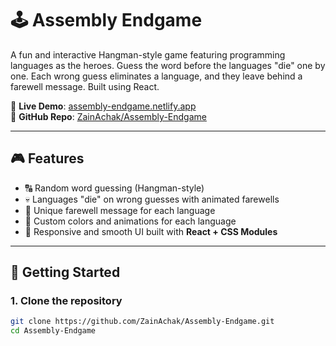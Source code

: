 # 🕹️ Assembly Endgame

A fun and interactive Hangman-style game featuring programming languages as the heroes. Guess the word before the languages "die" one by one. Each wrong guess eliminates a language, and they leave behind a farewell message. Built using React.

🔗 **Live Demo**: [assembly-endgame.netlify.app](https://ZainAchak.github.io/Assembly-Endgame)  
📁 **GitHub Repo**: [ZainAchak/Assembly-Endgame](https://github.com/ZainAchak/Assembly-Endgame)

---

## 🎮 Features

- 🔠 Random word guessing (Hangman-style)
- 💀 Languages "die" on wrong guesses with animated farewells
- 💬 Unique farewell message for each language
- 🎨 Custom colors and animations for each language
- 📱 Responsive and smooth UI built with **React + CSS Modules**

---

## 🚀 Getting Started

### 1. Clone the repository

```bash
git clone https://github.com/ZainAchak/Assembly-Endgame.git
cd Assembly-Endgame
```
